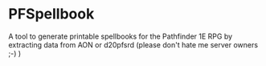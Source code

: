 # PFSpellbook
A tool to generate printable spellbooks for the Pathfinder 1E RPG by extracting data from AON or d20pfsrd (please don't hate me server owners ;-) )
